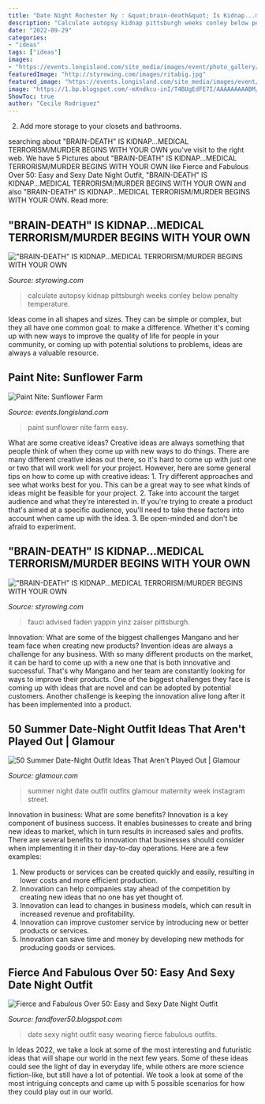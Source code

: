 ```yaml
---
title: "Date Night Rochester Ny : &quot;brain-death&quot; Is Kidnap...medical Terrorism/murder Begins With Your Own"
description: "Calculate autopsy kidnap pittsburgh weeks conley below penalty temperature"
date: "2022-09-29"
categories:
- "ideas"
tags: ["ideas"]
images:
- "https://events.longisland.com/site_media/images/event/photo_gallery/4050154_1_l.jpg"
featuredImage: "http://styrowing.com/images/ritabig.jpg"
featured_image: "https://events.longisland.com/site_media/images/event/photo_gallery/4050154_1_l.jpg"
image: "https://1.bp.blogspot.com/-mXndkcu-inI/T4BUgEdFE7I/AAAAAAAAABM/YkITkK6lvFY/s1600/photo.jpg"
ShowToc: true
author: "Cecile Rodriguez"
---
```



2. Add more storage to your closets and bathrooms.

	

		
searching about &quot;BRAIN-DEATH&quot; IS KIDNAP...MEDICAL TERRORISM/MURDER BEGINS WITH YOUR OWN you've visit to the right web. We have 5 Pictures about &quot;BRAIN-DEATH&quot; IS KIDNAP...MEDICAL TERRORISM/MURDER BEGINS WITH YOUR OWN like Fierce and Fabulous Over 50: Easy and Sexy Date Night Outfit, &quot;BRAIN-DEATH&quot; IS KIDNAP...MEDICAL TERRORISM/MURDER BEGINS WITH YOUR OWN and also &quot;BRAIN-DEATH&quot; IS KIDNAP...MEDICAL TERRORISM/MURDER BEGINS WITH YOUR OWN. Read more:
		
    
## &quot;BRAIN-DEATH&quot; IS KIDNAP...MEDICAL TERRORISM/MURDER BEGINS WITH YOUR OWN

<img loading=lazy src="http://styrowing.com/images/ritabig.jpg" onerror="this.onerror=null;this.src='https://tse2.mm.bing.net/th?id=OIP.2TSRult_lFuwYhaIoQo1YwAAAA&amp;pid=15.1';" alt="&quot;BRAIN-DEATH&quot; IS KIDNAP...MEDICAL TERRORISM/MURDER BEGINS WITH YOUR OWN">

_Source: styrowing.com_

>calculate autopsy kidnap pittsburgh weeks conley below penalty temperature. 

	

Ideas come in all shapes and sizes. They can be simple or complex, but they all have one common goal: to make a difference. Whether it's coming up with new ways to improve the quality of life for people in your community, or coming up with potential solutions to problems, ideas are always a valuable resource.

    
## Paint Nite: Sunflower Farm

<img loading=lazy src="https://events.longisland.com/site_media/images/event/photo_gallery/4050154_1_l.jpg" onerror="this.onerror=null;this.src='https://tse3.mm.bing.net/th?id=OIP.W05T0zdTvVEiatEFi5RVmgHaJK&amp;pid=15.1';" alt="Paint Nite: Sunflower Farm">

_Source: events.longisland.com_

>paint sunflower nite farm easy. 

	

What are some creative ideas?
Creative ideas are always something that people think of when they come up with new ways to do things. There are many different creative ideas out there, so it's hard to come up with just one or two that will work well for your project. However, here are some general tips on how to come up with creative ideas: 1. Try different approaches and see what works best for you. This can be a great way to see what kinds of ideas might be feasible for your project. 2. Take into account the target audience and what they're interested in. If you're trying to create a product that's aimed at a specific audience, you'll need to take these factors into account when came up with the idea. 3. Be open-minded and don't be afraid to experiment.

    
## &quot;BRAIN-DEATH&quot; IS KIDNAP...MEDICAL TERRORISM/MURDER BEGINS WITH YOUR OWN

<img loading=lazy src="http://www.styrowing.com/images/GATESFAUCI.jpg" onerror="this.onerror=null;this.src='https://tse2.mm.bing.net/th?id=OIP.3PtEjietUTglKsUecPMaEgHaEK&amp;pid=15.1';" alt="&quot;BRAIN-DEATH&quot; IS KIDNAP...MEDICAL TERRORISM/MURDER BEGINS WITH YOUR OWN">

_Source: styrowing.com_

>fauci advised faden yappin yinz zaiser pittsburgh. 

	

Innovation: What are some of the biggest challenges Mangano and her team face when creating new products?
Invention ideas are always a challenge for any business. With so many different products on the market, it can be hard to come up with a new one that is both innovative and successful. That's why Mangano and her team are constantly looking for ways to improve their products. One of the biggest challenges they face is coming up with ideas that are novel and can be adopted by potential customers. Another challenge is keeping the innovation alive long after it has been implemented into a product.

    
## 50 Summer Date-Night Outfit Ideas That Aren&#039;t Played Out | Glamour

<img loading=lazy src="https://media.glamour.com/photos/59543b59ed34985748c76891/master/h_1025,c_limit/GettyImages-605796342.jpg" onerror="this.onerror=null;this.src='https://tse3.mm.bing.net/th?id=OIP.v3MkNO-7rryARH5xrvSdrQHaLH&amp;pid=15.1';" alt="50 Summer Date-Night Outfit Ideas That Aren&#039;t Played Out | Glamour">

_Source: glamour.com_

>summer night date outfit outfits glamour maternity week instagram street. 

	

Innovation in business: What are some benefits?
Innovation is a key component of business success. It enables businesses to create and bring new ideas to market, which in turn results in increased sales and profits. There are several benefits to innovation that businesses should consider when implementing it in their day-to-day operations. Here are a few examples: 
1) New products or services can be created quickly and easily, resulting in lower costs and more efficient production. 
2) Innovation can help companies stay ahead of the competition by creating new ideas that no one has yet thought of. 
3) Innovation can lead to changes in business models, which can result in increased revenue and profitability. 
4) Innovation can improve customer service by introducing new or better products or services. 
5) Innovation can save time and money by developing new methods for producing goods or services.

    
## Fierce And Fabulous Over 50: Easy And Sexy Date Night Outfit

<img loading=lazy src="https://1.bp.blogspot.com/-mXndkcu-inI/T4BUgEdFE7I/AAAAAAAAABM/YkITkK6lvFY/s1600/photo.jpg" onerror="this.onerror=null;this.src='https://tse1.mm.bing.net/th?id=OIP.ZfCENHat906ue6nwem3P2gHaJ4&amp;pid=15.1';" alt="Fierce and Fabulous Over 50: Easy and Sexy Date Night Outfit">

_Source: fandfover50.blogspot.com_

>date sexy night outfit easy wearing fierce fabulous outfits. 

	

In Ideas 2022, we take a look at some of the most interesting and futuristic ideas that will shape our world in the next few years. Some of these ideas could see the light of day in everyday life, while others are more science fiction-like, but still have a lot of potential. We took a look at some of the most intriguing concepts and came up with 5 possible scenarios for how they could play out in our world.

